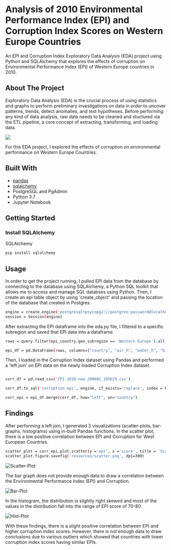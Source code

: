 # Analysis of 2010 Environmental Performance Index (EPI) and Corruption Index Scores on Western Europe Countries 
An EPI and Corruption Index Exploratory Data Analysis (EDA) project using Python and SQLAlchemy that explores the effects of corruption on Environmental Performance Index (EPI) of Western Europe countries in 2010. 
## About The Project 
Exploratory Data Analysis (EDA) is the crucial process of using statistics and graphs to perform preliminary investigations on data in order to uncover patterns, trends, detect anomalies, and test hypotheses. Before performing any kind of data analysis, raw data needs to be cleaned and stuctured via the ETL pipeline, a core concept of extracting, transforming, and loading data. 

![](https://github.com/tpham16/EPI_Analysis/blob/main/resources/ETL%20pipeline.png)

For this EDA project, I explored the effects of corruption on environmental performance on Western Europe Countries. 

## Built With
* [pandas](https://pandas.pydata.org/docs/)
* [sqlalchemy](https://www.sqlalchemy.org/)
* PostgreSQL and PgAdmin
* Python 3.7
* Jupyter Notebook

## Getting Started
### Install SQLAlchemy
SQLAlchemy 
  ```sh
  pip install sqlalchemy
  ```
## Usage 

In order to get the project running, I pulled EPI data from the database by connecting to the database using SQLAlchemy, a Python SQL toolkit that allows me to access and manage SQL databses using Python. Then, I create an epi table object by using 'create_object' and passing the location of the database that created in Postgres. 

```sh 
engine = create_engine('postgresql+psycopg2://postgres:password@localhost:5432/epi')
session = Session(engine)
```
After extracting the EPI dataframe into the eda.py file, I filtered to a specific subregion and saved that EPI data into a dataframe. 

```sh 
rows = query.filter(epi_country.geo_subregion == 'Western Europe').all()

epi_df = pd.DataFrame(rows, columns=["country", "air_h", "water_h", "biodiversity", "fisheries", "epi", "geo_subregion"])
```

Then, I loaded in the Corruption Index dataset using Pandas and performed a 'left join' on EPI data on the newly loaded Corruption Index dataset. 

```sh

corr_df = pd.read_csv('CPI-2010-new_200601_105629.csv')

corr_df.to_sql('corruption_epi', engine, if_exists='replace', index = False)

corr_epi = epi_df.merge(corr_df, how="left", on="country")

```
## Findings 
After performing a left join, I generated 3 visualizations (scatter-plots, bar-graphs, histograms) using in-built Pandas functions. In the scatter plot, there is a low positive correlation between EPI and Corruption for West European Countries. 
```sh
scatter_plot = corr_epi.plot.scatter(y ='epi', x ='score', title = 'Scatter Plot of EPI and Corruption Index Scores (2010)',bins=20)
scatter_plot.figure.savefig('resources/scatter.png', dpi=300)
```
![Scatter-Plot](https://github.com/tpham16/EPI_Analysis/blob/main/resources/scatter.png)

The bar graph does not provide enough data to draw a correlation between the Environmental Performance Index (EPI) and Corruption. 

![Bar-Plot](https://github.com/tpham16/EPI_Analysis/blob/main/resources/bar.png)

In the histogram, the distribution is slightly right skewed and most of the values in the distribution fall into the range of EPI score of 70-80.

![Hist-Plot](https://github.com/tpham16/EPI_Analysis/blob/main/resources/hist.png)

With these findings, there is a slight positive correlation between EPI and higher corruption index scores. However, there is not enough data to draw conclusions due to various outliers which showed that countries with lower corruption index scores having similar EPIs.
